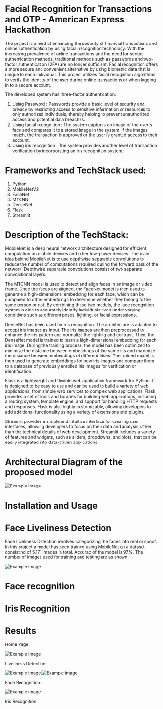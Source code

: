 # Facial Recognition for Transactions and OTP - American Express Hackathon
The project is aimed at enhancing the security of financial transactions and online authentication by using facial recognition technology.
With the increasing prevalence of online transactions and the need for secure authentication methods, traditional methods such as passwords and two-factor authentication (2FA) are no longer sufficient. Facial recognition offers a more secure and convenient alternative by using biometric data that is unique to each individual.
This project utilizes facial recognition algorithms to verify the identity of the user during online transactions or when logging in to a secure account. 

The developed system has three-factor authentication:
1) Using Password : Passwords provide a basic level of security and privacy by restricting access to sensitive information or resources to only authorized individuals, thereby helping to prevent unauthorized access and potential data breaches.
2) Using facial recognition : The system captures an image of the user's face and compares it to a stored image in the system. If the images match, the transaction is approved or the user is granted access to their account. 
3) Using iris recognition : The system provides another level of transaction verification by incorporating an iris recognition system.

# Frameworks and TechStack used:
1) Python 
2) MobileNetV2
3) FaceNet
4) MTCNN
5) DenseNet
6) Flask
7) Streamlit

# Description of the TechStack:

MobileNet is a deep neural network architecture designed for efficient computation on mobile devices and other low-power devices. The main idea behind MobileNet is to use depthwise separable convolutions to reduce the number of computations required during the forward pass of the network. Depthwise separable convolutions consist of two separate convolutional layers.

The MTCNN model is used to detect and align faces in an image or video frame. Once the faces are aligned, the FaceNet model is then used to generate a high-dimensional embedding for each face, which can be compared to other embeddings to determine whether they belong to the same person or not. By combining these two models, the face recognition system is able to accurately identify individuals even under varying conditions such as different poses, lighting, or facial expressions.

DenseNet has been used for iris recognition.  The architecture is adapted to accept iris images as input. The iris images are then preprocessed to enhance the iris pattern and normalize the lighting and contrast. Then, the DenseNet model is trained to learn a high-dimensional embedding for each iris image. During the training process, the model has been optimized to minimize the distance between embeddings of the same iris and maximize the distance between embeddings of different irises. The trained model is then used to generate embeddings for new iris images and compare them to a database of previously enrolled iris images for verification or identification. 

Flask is a lightweight and flexible web application framework for Python. It is designed to be easy to use and can be used to build a variety of web applications, from simple web services to complex web applications. Flask provides a set of tools and libraries for building web applications, including a routing system, template engine, and support for handling HTTP requests and responses. Flask is also highly customizable, allowing developers to add additional functionality using a variety of extensions and plugins. 

Streamlit provides a simple and intuitive interface for creating user interfaces, allowing developers to focus on their data and analysis rather than the technical details of web development. Streamlit includes a variety of features and widgets, such as sliders, dropdowns, and plots, that can be easily integrated into data-driven applications.

# Architectural Diagram of the proposed model

![Example image](result_images/architecture_diagram.png "This is an example image")

# Installation and Usage

# Face Liveliness Detection
Face Liveliness Detection involves categorizing the faces into real or spoof. In this project a model has been trained using MobileNet on a dataset consisting of 5,171 images in total. Accurac of the model is 97%. The number of images used for training and testing are as shown:

![Example image](result_images/train_and_test.jpeg "This is an example image")


# Face recognition
# Iris Recognition


# Results
Home Page:

![Example image](result_images/home_page.jpeg "This is an example image")

Liveliness Detection:

![Example image](result_images/real_spoof_1.jpeg "This is an example image")
![Example image](result_images/real_spoof_2.jpeg "This is an example image")

Face Recognition:

![Example image](result_images/face_recognition.jpeg "This is an example image")

Iris Recognition:

